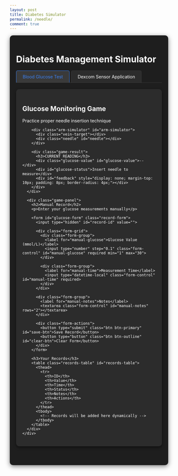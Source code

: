 ```yaml
---
layout: post
title: Diabetes Simulator
permalink: /needle/
comment: true
---
```

<style>
  /* 原有样式保持不变 */
  .container {
    max-width: 1200px;
    margin: 0 auto;
    padding: 20px;
    background-color: #1e1e1e;
    color: #ffffff;
    border-radius: 10px;
    box-shadow: 0 4px 15px rgba(0, 0, 0, 0.5);
  }
  
  /* 新增样式 - Dexcom 模拟器部分 */
  .simulator-tabs {
    display: flex;
    margin-bottom: 20px;
    border-bottom: 1px solid #3a3a3a;
  }
  
  .simulator-tab {
    padding: 10px 20px;
    cursor: pointer;
    background: #2c2c2c;
    border: 1px solid #3a3a3a;
    border-bottom: none;
    border-radius: 5px 5px 0 0;
    margin-right: 5px;
  }
  
  .simulator-tab.active {
    background: #3a3a3a;
    border-color: #3b82f6;
    color: #3b82f6;
  }
  
  .simulator-content {
    display: none;
  }
  
  .simulator-content.active {
    display: block;
  }
  
  /* Dexcom 模拟器特定样式 */
  .step-indicator {
    display: flex;
    justify-content: space-between;
    margin-bottom: 30px;
    counter-reset: step;
  }
  
  .step {
    flex: 1;
    text-align: center;
    position: relative;
    counter-increment: step;
    font-size: 14px;
    color: #e2e8f0;
  }
  
  .step::before {
    content: counter(step);
    width: 28px;
    height: 28px;
    background: #3a3a3a;
    border-radius: 50%;
    display: flex;
    align-items: center;
    justify-content: center;
    margin: 0 auto 8px;
    font-size: 14px;
  }
  
  .step.active::before {
    background: #3b82f6;
    color: white;
  }
  
  .step.completed::before {
    background: #10b981;
    color: white;
  }

  .dexcom-arm-area {
    position: relative;
    height: 400px;
    background-color: #3a3a3a;
    margin-bottom: 30px;
    border-radius: 15px;
    overflow: hidden;
    border: 2px solid #ffffff;
  }

  .target-zone {
    position: absolute;
    width: 80px;
    height: 120px;
    left: 50%;
    top: 50%;
    transform: translate(-50%, -50%);
    border: 2px dashed rgba(58, 134, 255, 0.7);
    border-radius: 10px;
    pointer-events: none;
  }

  .equipment-panel {
    background: #2c2c2c;
    border-radius: 10px;
    padding: 15px;
    margin-bottom: 20px;
    box-shadow: 0 2px 10px rgba(0,0,0,0.1);
  }

  .equipment-items {
    display: flex;
    gap: 12px;
    flex-wrap: wrap;
  }

  .equipment-item {
    padding: 10px 15px;
    background: #3a3a3a;
    border-radius: 8px;
    cursor: grab;
    border: 2px dashed #4a5568;
    font-size: 14px;
    display: flex;
    align-items: center;
    gap: 8px;
    transition: all 0.2s;
    color: white;
  }

  .equipment-item:hover {
    background: #4a5568;
  }

  .equipment-item.dragging {
    opacity: 0.6;
    background: #4a5568;
  }

  .equipment-icon {
    width: 20px;
    height: 20px;
    stroke: white;
  }

  .sticker {
    position: absolute;
    background-size: contain;
    background-repeat: no-repeat;
    pointer-events: none;
    z-index: 10;
  }

  .instructions {
    background: #2c2c2c;
    border-radius: 10px;
    padding: 20px;
    margin: 20px 0;
    box-shadow: 0 2px 10px rgba(0,0,0,0.1);
  }

  .instruction-step {
    margin-bottom: 15px;
    padding-left: 25px;
    position: relative;
    color: #e2e8f0;
  }

  .instruction-step::before {
    content: "•";
    position: absolute;
    left: 10px;
    color: #3b82f6;
    font-weight: bold;
  }

  /* 原有样式保持不变 */
  .game-section {
    display: flex;
    gap: 20px;
    margin-bottom: 40px;
    flex-wrap: wrap;
  }
  
  .game-panel {
    flex: 1;
    background: #2c2c2c;
    border-radius: 10px;
    padding: 20px;
    box-shadow: 0 4px 10px rgba(0, 0, 0, 0.5);
    color: #ffffff;
  }
  
  .arm-simulator {
    position: relative;
    width: 100%;
    height: 300px;
    background-color: #3a3a3a;
    border-radius: 10px;
    margin-bottom: 20px;
    overflow: hidden;
    touch-action: none;
    border: 2px solid #ffffff;
  }
  
  .vein-target {
    position: absolute;
    width: 15px;
    height: 80px;
    background-color: #3a86ff;
    left: 50%;
    top: 50%;
    transform: translate(-50%, -50%);
    border-radius: 8px;
    box-shadow: 0 0 10px rgba(58, 134, 255, 0.6);
  }
  
  .needle {
    position: absolute;
    width: 20px;
    height: 100px;
    background: linear-gradient(to bottom, #e63946, #ff758f);
    cursor: grab;
    top: 20px;
    left: 50%;
    transform: translateX(-50%);
    border-radius: 0 0 8px 8px;
    z-index: 10;
    box-shadow: 0 4px 10px rgba(0, 0, 0, 0.2);
    transition: transform 0.1s;
    touch-action: none;
  }
  
  .game-result {
    text-align: center;
    margin: 20px 0;
    color: #ffffff;
  }
  
  .glucose-value {
    font-size: 2.5rem;
    font-weight: bold;
    color: #3b82f6;
    margin: 10px 0;
  }
  
  .status-normal { color: #10b981; }
  .status-high { color: #f59e0b; }
  .status-low { color: #ef4444; }
  
  .record-form {
    background: #2c2c2c;
    border-radius: 10px;
    padding: 20px;
    box-shadow: 0 4px 10px rgba(0, 0, 0, 0.5);
    margin-bottom: 30px;
    color: #ffffff;
  }
  
  .form-grid {
    display: grid;
    grid-template-columns: 1fr 1fr;
    gap: 15px;
    margin-bottom: 15px;
  }
  
  .form-group {
    margin-bottom: 15px;
  }
  
  .form-group label {
    display: block;
    margin-bottom: 5px;
    font-weight: 500;
  }
  
  .form-control {
    width: 100%;
    padding: 8px;
    border: 1px solid #4a5568;
    border-radius: 6px;
    font-size: 14px;
    background-color: #3a3a3a;
    color: #ffffff;
  }
  
  .form-actions {
    display: flex;
    gap: 10px;
    margin-top: 20px;
  }
  
  .btn {
    padding: 8px 16px;
    border-radius: 6px;
    font-weight: 500;
    cursor: pointer;
    transition: all 0.2s;
  }
  
  .btn-primary {
    background: #3b82f6;
    color: white;
    border: none;
  }
  
  .btn-outline {
    background: #2c2c2c;
    border: 1px solid #e2e8f0;
    color: #ffffff;
  }
  
  .records-table {
    width: 100%;
    border-collapse: collapse;
    margin-top: 20px;
    font-size: 14px;
    background: #2c2c2c;
    border-radius: 10px;
    overflow: hidden;
    box-shadow: 0 4px 10px rgba(0, 0, 0, 0.5);
    color: #ffffff;
  }
  
  .records-table th {
    background: #3a3a3a;
    padding: 12px 15px;
    text-align: left;
    border-bottom: 1px solid #4a5568;
    font-weight: 600;
  }
  
  .records-table td {
    padding: 12px 15px;
    border-bottom: 1px solid #4a5568;
  }
  
  .table-actions {
    display: flex;
    gap: 8px;
  }
  
  .action-btn {
    padding: 4px 8px;
    border-radius: 4px;
    font-size: 12px;
    cursor: pointer;
    border: none;
  }
  
  .edit-btn {
    background: #e0f2fe;
    color: #0369a1;
  }
  
  .delete-btn {
    background: #fee2e2;
    color: #b91c1c;
  }
  
  .feedback {
    position: fixed;
    bottom: 20px;
    left: 50%;
    transform: translateX(-50%);
    padding: 10px 20px;
    border-radius: 5px;
    color: white;
    z-index: 1000;
    display: none;
  }
  
  .feedback-success {
    background-color: #10b981;
  }
  
  .feedback-error {
    background-color: #ef4444;
  }
</style>

<div class="container">
  <h1>Diabetes Management Simulator</h1>
  
  <!-- 新增标签导航 -->
  <div class="simulator-tabs">
    <div class="simulator-tab active" data-tab="blood-test">Blood Glucose Test</div>
    <div class="simulator-tab" data-tab="dexcom-sensor">Dexcom Sensor Application</div>
  </div>
  
  <!-- 血糖测试模拟器 (原有内容) -->
  <div class="simulator-content active" id="blood-test">
    <div class="game-section">
      <div class="game-panel">
        <h2>Glucose Monitoring Game</h2>
        <p>Practice proper needle insertion technique</p>
        
        <div class="arm-simulator" id="arm-simulator">
          <div class="vein-target"></div>
          <div class="needle" id="needle"></div>
        </div>
        
        <div class="game-result">
          <h3>CURRENT READING</h3>
          <div class="glucose-value" id="glucose-value">--</div>
          <div id="glucose-status">Insert needle to measure</div>
          <div id="feedback" style="display: none; margin-top: 10px; padding: 8px; border-radius: 4px;"></div>
        </div>
      </div>
      
      <div class="game-panel">
        <h2>Manual Record</h2>
        <p>Enter your glucose measurements manually</p>
        
        <form id="glucose-form" class="record-form">
          <input type="hidden" id="record-id" value="">
          
          <div class="form-grid">
            <div class="form-group">
              <label for="manual-glucose">Glucose Value (mmol/L)</label>
              <input type="number" step="0.1" class="form-control" id="manual-glucose" required min="1" max="30">
            </div>
            
            <div class="form-group">
              <label for="manual-time">Measurement Time</label>
              <input type="datetime-local" class="form-control" id="manual-time" required>
            </div>
          </div>
          
          <div class="form-group">
            <label for="manual-notes">Notes</label>
            <textarea class="form-control" id="manual-notes" rows="2"></textarea>
          </div>
          
          <div class="form-actions">
            <button type="submit" class="btn btn-primary" id="save-btn">Save Record</button>
            <button type="button" class="btn btn-outline" id="clear-btn">Clear Form</button>
          </div>
        </form>
        
        <h3>Your Records</h3>
        <table class="records-table" id="records-table">
          <thead>
            <tr>
              <th>ID</th>
              <th>Value</th>
              <th>Time</th>
              <th>Status</th>
              <th>Notes</th>
              <th>Actions</th>
            </tr>
          </thead>
          <tbody>
            <!-- Records will be added here dynamically -->
          </tbody>
        </table>
      </div>
    </div>
  </div>
  
  <!-- Dexcom 传感器模拟器 (新增内容) -->
  <div class="simulator-content" id="dexcom-sensor">
    <h2>Dexcom Sensor Application Simulator</h2>
    
    <div class="step-indicator">
      <div class="step active" id="step1">Prepare</div>
      <div class="step" id="step2">Clean</div>
      <div class="step" id="step3">Apply Sensor</div>
      <div class="step" id="step4">Insert Needle</div>
      <div class="step" id="step5">Complete</div>
    </div>

    <div class="instructions">
      <h3>Proper Skin Preparation Steps:</h3>
      <div class="instruction-step">Wash the area with warm water and soap, then dry thoroughly.</div>
      <div class="instruction-step">Use an alcohol wipe to clean the application site and let it dry completely.</div>
      <div class="instruction-step">Optional: Apply skin barrier film (like Skin Tac) if needed.</div>
      <div class="instruction-step">Shave any hair if necessary for better adhesion.</div>
      <div class="instruction-step">Optional: Warm the skin slightly in cold environments.</div>
    </div>

    <div class="equipment-panel">
      <h3>Equipment</h3>
      <div class="equipment-items">
        <div class="equipment-item" draggable="true" data-type="alcohol-wipe">
          <svg class="equipment-icon" viewBox="0 0 24 24" fill="none" stroke="currentColor" stroke-width="2">
            <rect x="3" y="3" width="18" height="18" rx="2" ry="2"></rect>
            <line x1="9" y1="9" x2="15" y2="15"></line>
            <line x1="15" y1="9" x2="9" y2="15"></line>
          </svg>
          Alcohol Wipe
        </div>
        <div class="equipment-item" draggable="true" data-type="sensor">
          <svg class="equipment-icon" viewBox="0 0 24 24" fill="none" stroke="currentColor" stroke-width="2">
            <rect x="2" y="2" width="20" height="20" rx="2.18" ry="2.18"></rect>
            <line x1="7" y1="2" x2="7" y2="22"></line>
            <line x1="17" y1="2" x2="17" y2="22"></line>
          </svg>
          Dexcom Sensor
        </div>
        <div class="equipment-item" draggable="true" data-type="applicator">
          <svg class="equipment-icon" viewBox="0 0 24 24" fill="none" stroke="currentColor" stroke-width="2">
            <path d="M12 22s8-4 8-10V5l-8-3-8 3v7c0 6 8 10 8 10z"></path>
            <line x1="12" y1="5" x2="12" y2="22"></line>
            <line x1="8" y1="9" x2="16" y2="9"></line>
          </svg>
          Applicator
        </div>
      </div>
    </div>

    <div class="dexcom-arm-area" id="dexcom-arm-area">
      <div class="target-zone"></div>
      <!-- Stickers will be placed here dynamically -->
    </div>

    <div class="glucose-display" id="dexcom-glucose-display" style="display: none;">
      <h3>Current Glucose Reading</h3>
      <div class="glucose-value" id="dexcom-glucose-value">--</div>
      <div id="dexcom-glucose-status">Sensor warming up...</div>
      <div id="dexcom-glucose-trend" style="margin-top: 10px;"></div>
    </div>

    <table class="records-table" id="dexcom-data-table">
      <thead>
        <tr>
          <th>Time</th>
          <th>Glucose</th>
          <th>Status</th>
          <th>Trend</th>
        </tr>
      </thead>
      <tbody>
        <!-- Data will be inserted here -->
      </tbody>
    </table>
  </div>
</div>

<script type="module">
    import { pythonURI, fetchOptions } from '{{site.baseurl}}/assets/js/api/config.js';
    const API_BASE_URL = pythonURI + '/glucose';

    // ==================== 标签切换逻辑 ====================
    document.querySelectorAll('.simulator-tab').forEach(tab => {
      tab.addEventListener('click', () => {
        // 更新标签状态
        document.querySelectorAll('.simulator-tab').forEach(t => t.classList.remove('active'));
        tab.classList.add('active');
        
        // 更新内容显示
        const tabId = tab.dataset.tab;
        document.querySelectorAll('.simulator-content').forEach(content => {
          content.classList.remove('active');
        });
        document.getElementById(tabId).classList.add('active');
      });
    });

    // ==================== 血糖测试游戏逻辑 ====================
    const needle = document.getElementById('needle');
    const vein = document.querySelector('.vein-target');
    const armSimulator = document.getElementById('arm-simulator');
    const feedback = document.getElementById('feedback');
    const glucoseValue = document.getElementById('glucose-value');
    const glucoseStatus = document.getElementById('glucose-status');
    
    let isDragging = false;
    let offsetX, offsetY;
    
    needle.addEventListener('mousedown', startDrag);
    needle.addEventListener('touchstart', startDrag);
    
    document.addEventListener('mousemove', drag);
    document.addEventListener('touchmove', drag);
    
    document.addEventListener('mouseup', endDrag);
    document.addEventListener('touchend', endDrag);
    
    function startDrag(e) {
        isDragging = true;
        const rect = needle.getBoundingClientRect();
        
        if (e.type === 'mousedown') {
            offsetX = e.clientX - rect.left;
            offsetY = e.clientY - rect.top;
        } else if (e.type === 'touchstart') {
            e.preventDefault();
            offsetX = e.touches[0].clientX - rect.left;
            offsetY = e.touches[0].clientY - rect.top;
        }
        
        needle.style.cursor = 'grabbing';
        needle.style.opacity = '0.8';
    }
    
    function drag(e) {
        if (!isDragging) return;
        
        e.preventDefault();
        const armRect = armSimulator.getBoundingClientRect();
        let clientX, clientY;
        
        if (e.type === 'mousemove') {
            clientX = e.clientX;
            clientY = e.clientY;
        } else if (e.type === 'touchmove') {
            clientX = e.touches[0].clientX;
            clientY = e.touches[0].clientY;
        }
        
        let newLeft = clientX - armRect.left - offsetX;
        let newTop = clientY - armRect.top - offsetY;
        
        newLeft = Math.max(0, Math.min(newLeft, armRect.width - needle.offsetWidth));
        newTop = Math.max(0, Math.min(newTop, armRect.height - needle.offsetHeight));
        
        needle.style.left = `${newLeft}px`;
        needle.style.top = `${newTop}px`;
    }
    
    function endDrag(e) {
        if (!isDragging) return;
        isDragging = false;
        needle.style.cursor = 'grab';
        needle.style.opacity = '1';
        
        if (isColliding(needle.getBoundingClientRect(), vein.getBoundingClientRect())) {
            handleSuccess();
        } else {
            handleError();
        }
    }
    
    function isColliding(rect1, rect2) {
        const center1 = {
            x: rect1.left + rect1.width / 2,
            y: rect1.top + rect1.height / 2
        };
        
        const center2 = {
            x: rect2.left + rect2.width / 2,
            y: rect2.top + rect2.height / 2
        };
        
        return (
            Math.abs(center1.x - center2.x) < rect2.width / 2 &&
            Math.abs(center1.y - center2.y) < rect2.height / 2
        );
    }
    
    function handleSuccess() {
        const glucose = generateGlucoseReading();
        const status = getGlucoseStatus(glucose);
        
        glucoseValue.textContent = `${glucose} mmol/L`;
        glucoseStatus.textContent = status;
        glucoseStatus.className = `status-${status.toLowerCase()}`;
        
        showFeedback('Measurement successful!', 'success');
    }
    
    function handleError() {
        showFeedback('Please aim for the blue vein area', 'error');
    }
    
    function generateGlucoseReading() {
        if (Math.random() < 0.7) {
            return (4 + Math.random() * 3.8).toFixed(1);
        } else {
            return Math.random() < 0.5 
                ? (2 + Math.random() * 2).toFixed(1)
                : (7.8 + Math.random() * 5).toFixed(1);
        }
    }
    
    function getGlucoseStatus(glucose) {
        glucose = parseFloat(glucose);
        if (glucose < 4) return 'Low';
        if (glucose > 7.8) return 'High';
        return 'Normal';
    }

    // ==================== Dexcom 传感器模拟器逻辑 ====================
    const dexcomArmArea = document.getElementById('dexcom-arm-area');
    const dexcomSteps = document.querySelectorAll('.step');
    const dexcomGlucoseDisplay = document.getElementById('dexcom-glucose-display');
    const dexcomGlucoseValue = document.getElementById('dexcom-glucose-value');
    const dexcomGlucoseStatus = document.getElementById('dexcom-glucose-status');
    const dexcomGlucoseTrend = document.getElementById('dexcom-glucose-trend');
    const dexcomDataTable = document.getElementById('dexcom-data-table').querySelector('tbody');
    
    let currentStep = 1;
    let dexcomGlucoseReadings = [];
    
    // Initialize drag and drop for Dexcom simulator
    document.querySelectorAll('.equipment-item').forEach(item => {
      item.addEventListener('dragstart', (e) => {
        e.dataTransfer.setData('type', item.dataset.type);
        item.classList.add('dragging');
      });
      
      item.addEventListener('dragend', () => {
        item.classList.remove('dragging');
      });
    });

    dexcomArmArea.addEventListener('dragover', (e) => {
      e.preventDefault();
    });

    dexcomArmArea.addEventListener('drop', (e) => {
      e.preventDefault();
      const type = e.dataTransfer.getData('type');
      const rect = dexcomArmArea.getBoundingClientRect();
      const x = e.clientX - rect.left;
      const y = e.clientY - rect.top;
      
      // Check if dropped in target zone
      const targetZone = document.querySelector('.target-zone');
      const targetRect = targetZone.getBoundingClientRect();
      const isInTarget = x > targetRect.left - rect.left && 
                        x < targetRect.right - rect.left && 
                        y > targetRect.top - rect.top && 
                        y < targetRect.bottom - rect.top;
      
      if (!isInTarget) {
        showFeedback('Please drop in the target zone', 'error');
        return;
      }
      
      switch(currentStep) {
        case 1:
          if (type === 'alcohol-wipe') {
            applySticker('alcohol-wipe', x, y);
            updateDexcomStep(2);
          }
          break;
        case 2:
          if (type === 'sensor') {
            applySticker('sensor', x, y);
            updateDexcomStep(3);
          }
          break;
        case 3:
          if (type === 'applicator') {
            applySticker('applicator', x, y);
            completeDexcomApplication(x, y);
            updateDexcomStep(4);
          }
          break;
        default:
          showFeedback('Please complete the current step first', 'error');
      }
    });

    function applySticker(type, x, y) {
      // Remove any existing sticker of this type
      document.querySelectorAll(`.${type}-sticker`).forEach(el => el.remove());
      
      const sticker = document.createElement('div');
      sticker.className = `sticker ${type}-sticker`;
      sticker.style.left = `${x - (type === 'applicator' ? 20 : 30)}px`;
      sticker.style.top = `${y - (type === 'applicator' ? 40 : 30)}px`;
      dexcomArmArea.appendChild(sticker);
      
      showFeedback(`${type.replace('-', ' ')} applied successfully!`, 'success');
    }

    function completeDexcomApplication(x, y) {
      // Show needle insertion
      const needle = document.createElement('div');
      needle.className = 'sticker';
      needle.style.left = `${x - 2}px`;
      needle.style.top = `${y}px`;
      needle.style.width = '4px';
      needle.style.height = '20px';
      needle.style.background = '#e63946';
      needle.style.borderRadius = '2px';
      dexcomArmArea.appendChild(needle);
      
      showFeedback('Sensor application complete! Starting warm-up...', 'success');
      
      // Simulate warm-up period
      setTimeout(() => {
        updateDexcomStep(5);
        dexcomGlucoseDisplay.style.display = 'block';
        startDexcomGlucoseMonitoring();
      }, 3000);
    }

    function startDexcomGlucoseMonitoring() {
      // Generate initial reading
      updateDexcomGlucoseReading();
      
      // Update every 30 seconds (simulated)
      setInterval(updateDexcomGlucoseReading, 30000);
    }

    function updateDexcomGlucoseReading() {
      const glucose = generateGlucoseReading();
      const status = getGlucoseStatus(glucose);
      const trend = getGlucoseTrend();
      
      // Update display
      dexcomGlucoseValue.textContent = glucose;
      dexcomGlucoseStatus.textContent = status;
      dexcomGlucoseStatus.className = `status-${status.toLowerCase()}`;
      dexcomGlucoseTrend.textContent = `Trend: ${trend}`;
      
      // Add to records
      const reading = {
        time: new Date().toLocaleTimeString(),
        glucose: glucose,
        status: status,
        trend: trend
      };
      
      dexcomGlucoseReadings.unshift(reading);
      updateDexcomDataTable();
    }

    function getGlucoseTrend() {
      const trends = ['↑↑ Rapidly Rising', '↑ Rising', '→ Steady', '↓ Falling', '↓↓ Rapidly Falling'];
      return trends[Math.floor(Math.random() * trends.length)];
    }

    function updateDexcomDataTable() {
      dexcomDataTable.innerHTML = '';
      
      dexcomGlucoseReadings.slice(0, 10).forEach(reading => {
        const row = dexcomDataTable.insertRow();
        row.innerHTML = `
          <td>${reading.time}</td>
          <td>${reading.glucose} mmol/L</td>
          <td class="status-${reading.status.toLowerCase()}">${reading.status}</td>
          <td>${reading.trend}</td>
        `;
      });
    }

    function updateDexcomStep(step) {
      dexcomSteps[currentStep-1].classList.remove('active');
      dexcomSteps[currentStep-1].classList.add('completed');
      
      currentStep = step;
      dexcomSteps[currentStep-1].classList.add('active');
    }

    // ==================== 通用函数 ====================
    function showFeedback(message, type) {
      const feedback = document.createElement('div');
      feedback.textContent = message;
      feedback.className = `feedback feedback-${type}`;
      document.body.appendChild(feedback);
      feedback.style.display = 'block';
      
      setTimeout(() => {
        feedback.remove();
      }, 3000);
    }

    // ==================== CRUD 操作 ====================
    window.fetchGlucoseRecords = async function() {
        try {
            const response = await fetch(`${API_BASE_URL}/`, {
                ...fetchOptions,
                headers: {
                    ...fetchOptions.headers,
                    'Authorization': `Bearer ${localStorage.getItem('token') || ''}`
                }
            });
            
            if (!response.ok) {
                throw new Error('Failed to fetch records: ' + response.statusText);
            }
            
            const records = await response.json();
            displayRecords(records);
        } catch (error) {
            console.error('Error fetching records:', error);
            showFeedback('Error fetching records.', 'error');
        }
    }

    window.createGlucoseRecord = async function(recordData) {
        try {
            const response = await fetch(`${API_BASE_URL}/`, {
                method: 'POST',
                ...fetchOptions,
                headers: {
                    ...fetchOptions.headers,
                    'Authorization': `Bearer ${localStorage.getItem('token') || ''}`
                },
                body: JSON.stringify(recordData)
            });
            
            if (!response.ok) {
                throw new Error('Failed to create record: ' + response.statusText);
            }
            
            return await response.json();
        } catch (error) {
            console.error('Error creating record:', error);
            throw error;
        }
    }

    window.updateGlucoseRecord = async function(id, recordData) {
        try {
            const response = await fetch(`${API_BASE_URL}/${id}`, {
                method: 'PUT',
                ...fetchOptions,
                headers: {
                    ...fetchOptions.headers,
                    'Authorization': `Bearer ${localStorage.getItem('token') || ''}`
                },
                body: JSON.stringify(recordData)
            });
            
            if (!response.ok) {
                throw new Error('Failed to update record: ' + response.statusText);
            }
            
            return await response.json();
        } catch (error) {
            console.error('Error updating record:', error);
            throw error;
        }
    }

    window.deleteGlucoseRecord = async function(id) {
        try {
            const response = await fetch(`${API_BASE_URL}/${id}`, {
                method: 'DELETE',
                ...fetchOptions,
                headers: {
                    ...fetchOptions.headers,
                    'Authorization': `Bearer ${localStorage.getItem('token') || ''}`
                }
            });
            
            if (!response.ok) {
                throw new Error('Failed to delete record: ' + response.statusText);
            }
            
            return await response.json();
        } catch (error) {
            console.error('Error deleting record:', error);
            throw error;
        }
    }

    // ==================== UI 操作 ====================
    let currentEditId = null;
    const form = document.getElementById('glucose-form');
    const recordIdInput = document.getElementById('record-id');
    const glucoseInput = document.getElementById('manual-glucose');
    const timeInput = document.getElementById('manual-time');
    const notesInput = document.getElementById('manual-notes');
    const saveBtn = document.getElementById('save-btn');
    const clearBtn = document.getElementById('clear-btn');
    const recordsTable = document.getElementById('records-table').querySelector('tbody');

    // 初始化
    window.fetchGlucoseRecords();
    timeInput.value = new Date().toISOString().slice(0, 16);

    // 显示记录
    function displayRecords(records) {
        recordsTable.innerHTML = '';
        
        const sortedRecords = [...records].sort((a, b) => new Date(b.time) - new Date(a.time));
        
        sortedRecords.forEach(record => {
            const row = recordsTable.insertRow();
            
            row.innerHTML = `
                <td>${record.id.slice(-4)}</td>
                <td>${record.value} mmol/L</td>
                <td>${formatDateTime(record.time)}</td>
                <td><span class="status-${record.status.toLowerCase()}">${record.status}</span></td>
                <td>${record.notes || '-'}</td>
                <td class="table-actions">
                    <button class="action-btn edit-btn" data-id="${record.id}">Edit</button>
                    <button class="action-btn delete-btn" data-id="${record.id}">Delete</button>
                </td>
            `;
        });
        
        // 添加事件监听器
        document.querySelectorAll('.edit-btn').forEach(btn => {
            btn.addEventListener('click', () => editRecordHandler(btn.dataset.id));
        });
        
        document.querySelectorAll('.delete-btn').forEach(btn => {
            btn.addEventListener('click', () => deleteRecordHandler(btn.dataset.id));
        });
    }

    // 格式化日期时间
    function formatDateTime(datetimeStr) {
        if (!datetimeStr) return '-';
        const dt = new Date(datetimeStr);
        return dt.toLocaleString();
    }

    // 编辑记录处理
    async function editRecordHandler(id) {
        try {
            const response = await fetch(`${API_BASE_URL}/${id}`, {
                ...fetchOptions,
                headers: {
                    ...fetchOptions.headers,
                    'Authorization': `Bearer ${localStorage.getItem('token') || ''}`
                }
            });
            
            if (!response.ok) {
                throw new Error('Failed to fetch record');
            }
            
            const record = await response.json();
            
            currentEditId = record.id;
            recordIdInput.value = record.id;
            glucoseInput.value = record.value;
            timeInput.value = record.time.slice(0, 16);
            notesInput.value = record.notes || '';
            saveBtn.textContent = 'Update Record';
            
            form.scrollIntoView({ behavior: 'smooth' });
        } catch (error) {
            console.error('Error fetching record:', error);
            showFeedback('Failed to load record for editing.', 'error');
        }
    }

    // 删除记录处理
    async function deleteRecordHandler(id) {
        if (confirm('Are you sure you want to delete this record?')) {
            try {
                await window.deleteGlucoseRecord(id);
                await window.fetchGlucoseRecords();
            } catch (error) {
                console.error('Error deleting record:', error);
                showFeedback('Failed to delete record.', 'error');
            }
        }
    }

    // 表单提交
    form.addEventListener('submit', async (e) => {
        e.preventDefault();
        
        const recordData = {
            value: parseFloat(glucoseInput.value),
            time: timeInput.value,
            notes: notesInput.value
        };
        
        try {
            if (currentEditId) {
                await window.updateGlucoseRecord(currentEditId, recordData);
            } else {
                await window.createGlucoseRecord(recordData);
            }
            await window.fetchGlucoseRecords();
            resetForm();
        } catch (error) {
            console.error('Error saving record:', error);
            showFeedback('Failed to save record. Please try again.', 'error');
        }
    });

    // 清除表单
    function resetForm() {
        currentEditId = null;
        form.reset();
        saveBtn.textContent = 'Save Record';
        timeInput.value = new Date().toISOString().slice(0, 16);
    }

    clearBtn.addEventListener('click', resetForm);
</script>
